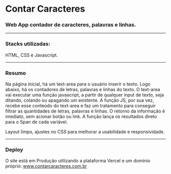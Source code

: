 # Contar Caracteres

### Web App contador de caracteres, palavras e linhas.

-------------------------------------

### Stacks utilizadas:
HTML, CSS e Javascript.

-------------------------------------

### Resumo

Na página inicial, há um text-area para o usuário inserir o texto. Logo abaixo, há os contadores de letras, palavras e linhas do texto.
O text-area vai executar uma função javascript, a partir de qualquer input de texto, seja ditando, colando ou apagando um existente.
A função JS, por sua vez, recebe esse conteúdo do text-area e faz um tratamento para conseguir filtrar as quantidades de letras, palavras e linhas. O retorno da informação é imediato, sem acionar botão ou link. A função lança os resultados direto para o Span de cada variável.

Layout limpo, ajustes no CSS para melhorar a usabilidade e responsividade.

-------------------------------------

### Deploy

O site está em Produção utilizando a plataforma Vercel e um domínio próprio: www.contarcaracteres.com.br
